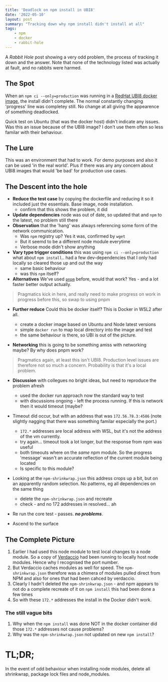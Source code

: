 ```yaml
---
title: 'Deadlock on npm install in UBI8'
date: '2022-05-10'
layout: post
summary: "Tracking down why npm install didn't install at all"
tags:
    - npm
    - docker
    - rabbit-hole
---
```


A *Rabbit Hole* post showing a very odd problem, the process of tracking it down and the answer. Note that none of the technology listed was actually at fault, and no rabbits were harmed.

## The Spot

When an `npm ci --only=production` was running in a [RedHat UBI8 docker image](https://www.redhat.com/en/blog/introducing-red-hat-universal-base-image), the install didn't complete. The normal constantly changing 'progress' line was completey still. No change at all giving the appearence of something deadlocked. 

Quick test on Ubuntu (that was the docker host) didn't indicate any issues. Was this an issue because of the UBI8 image? I don't use them often so less familar with their behaviour.

## The Lure

This was an environment that had to work. For demo purposes and also it can be used 'in the real world'. Plus if there was any any concern about UBI8 images that would 'be bad' for production use cases.

## The Descent into the hole

- **Reduce the test case** by copying the dockerfile and reducing it so it included just the essentials. Base image, node installation.
    - confirm that this shows the problem, it did
- **Update dependencies** node was out of date, so updated that and `npm` to the latest, no problem still there
- **Observation** that the 'hang' was always referencing some form of the network communication. 
    - Was `npm` registry up? Yes it was, confirmed by `wget`
    - But it seemd to be a different node module everytime
    - Verbose mode didn't show anything
- **Vary type trigger conditions** this was using `npm ci --only=production` what about `npm install`.. had a few dev-dependencies that I only had locally so cleared those up and out the way
    - same basic behaviour
    - was this `npm` itself?  
- **Alternatives** We've used [`pnpm`](https://pnpm.io/) before, would that work? Yes - and a lot faster better output actually.

> Pragmatics kick in here, and really need to make progress on work in progress before this, so swap to using pnpm

- **Further reduce** Could this be docker itself? This is Docker in WSL2 after all.
    - create a docker image based on Ubuntu and Node latest versions
    - simple `docker run` to map local directory into the image and test
    - the same behaviour is there, so UBI is out of the picture.

- **Networking** this is going to be something amiss with networking maybe? By why does pnpm work?

> Pragmatics again, at least this isn't UBI8. Production level issues are therefore not so much a concern. Probability is that it's a local problem. 

- **Discussion** with collegues no bright ideas, but need to reproduce the problem afresh
    - used the docker run approach now the standard way to test
    - with discussions ongoing - left the process running. If this is network then it would timeout (maybe?

- Timeout did occur, but with an address that was `172.56.78.3:4586`  (note slightly nagging that there was something familar especially the port.)
    - `172.*` addresses are local address with WSL, but it's not the address of the vm currently. 
    - try again... timeout took a lot longer, but the response from npm was useful
    - both timeouts where on the *same* npm module. So the progress 'message' wasn't an accurate reflection of the current module being located
    - Is specific to this module?

- Looking at the `npm-shrinkwrap.json` this address crops up a bit, but on an apparently random selection. No patterns, eg all dependencies on the same thing
    - delete the `npm-shrinkwrap.json` and recreate
    - check - and no 172 addresses in resolved... ah

- Re run the core test - passes. _**no problems**_.
- Ascend to the surface

## The Complete Picture

1. Earlier I had used this node module to test local changes to a node module. So a copy of [Verdaccio](https://verdaccio.org/) had been running to locally host node modules. Hence why I recognised the port number.
2. But Verdaccio caches modules as well for speed. The `npm-shrinkwrap.json` therefore was a chimera of modules pulled direct from NPM and also for ones that had been cahced by verdaccio.
3. Clearly I hadn't deleted the `npm-shrinkwrap.json` - and npm appears to not do a complete recreate of it on `npm install` this had been done a few times
4. So with these `172.*` addresses the install in the Docker didn't work.

### The still vague bits

1. Why when the `npm install` was done NOT in the docker container did those `172.*` addresses not cause problems?
2. Why was the `npm-shrinkwrap.json` not updated on new `npm install`?

# TL;DR;

In the event of odd behaviour when installing node modules, delete all shrinkwrap, package lock files and node_modules. 


